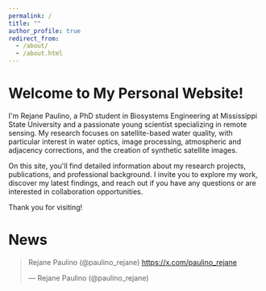 ```yaml
---
permalink: /
title: ""
author_profile: true
redirect_from: 
  - /about/
  - /about.html
---
```


Welcome to My Personal Website!
======

I'm Rejane Paulino, a PhD student in Biosystems Engineering at Mississippi State University and a passionate young scientist specializing in remote sensing. My research focuses on satellite-based water quality, with particular interest in water optics, image processing, atmospheric and adjacency corrections, and the creation of synthetic satellite images.

On this site, you'll find detailed information about my research projects, publications, and professional background. I invite you to explore my work, discover my latest findings, and reach out if you have any questions or are interested in collaboration opportunities.

Thank you for visiting!

News
======

<blockquote class="twitter-tweet" data-lang="en"><p lang="en" dir="ltr">Rejane Paulino (@paulino_rejane) <a href="https://x.com/paulino_rejane">https://x.com/paulino_rejane</a></p>&mdash; Rejane Paulino (@paulino_rejane) <a href="https://x.com/paulino_rejane"></a></blockquote>
<script async="" src="//platform.twitter.com/widgets.js" charset="utf-8"></script>

